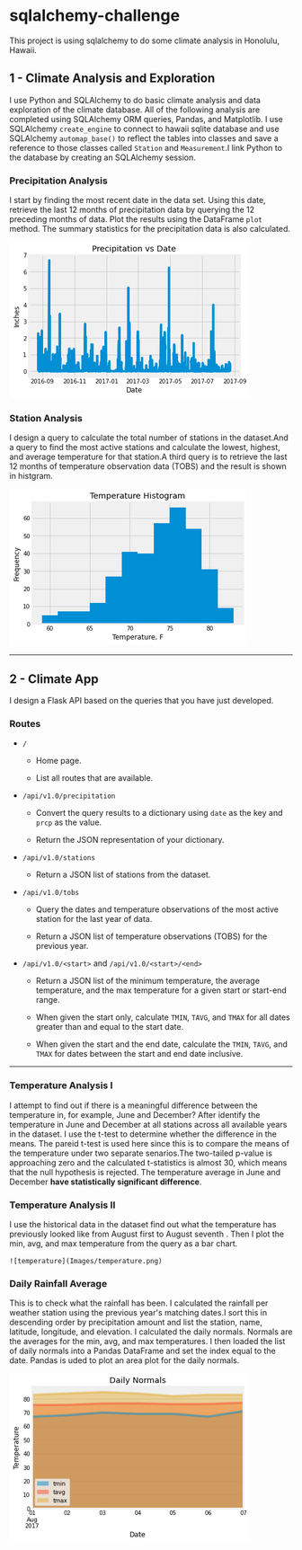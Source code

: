 # sqlalchemy-challenge
This project is using sqlalchemy to do some climate analysis in Honolulu, Hawaii.

## 1 - Climate Analysis and Exploration

I use Python and SQLAlchemy to do basic climate analysis and data exploration of the climate database. All of the following analysis are completed using SQLAlchemy ORM queries, Pandas, and Matplotlib. I use SQLAlchemy `create_engine` to connect to hawaii sqlite database and use SQLAlchemy `automap_base()` to reflect the tables into classes and save a reference to those classes called `Station` and `Measurement`.I link Python to the database by creating an SQLAlchemy session.

### Precipitation Analysis

I start by finding the most recent date in the data set. Using this date, retrieve the last 12 months of precipitation data by querying the 12 preceding months of data. Plot the results using the DataFrame `plot` method. The summary statistics for the precipitation data is also calculated.

  ![precipitation](Images/precipitation.png)

### Station Analysis

I design a query to calculate the total number of stations in the dataset.And a query to find the most active stations and calculate the lowest, highest, and average temperature  for that station.A third query is to retrieve the last 12 months of temperature observation data (TOBS) and the result is shown in histgram. 

   ![station-histogram](Images/station-histogram.png)

- - -

## 2 - Climate App

I design a Flask API based on the queries that you have just developed.

### Routes

* `/`

  * Home page.

  * List all routes that are available.

* `/api/v1.0/precipitation`

  * Convert the query results to a dictionary using `date` as the key and `prcp` as the value.

  * Return the JSON representation of your dictionary.

* `/api/v1.0/stations`

  * Return a JSON list of stations from the dataset.

* `/api/v1.0/tobs`
  * Query the dates and temperature observations of the most active station for the last year of data.

  * Return a JSON list of temperature observations (TOBS) for the previous year.

* `/api/v1.0/<start>` and `/api/v1.0/<start>/<end>`

  * Return a JSON list of the minimum temperature, the average temperature, and the max temperature for a given start or start-end range.

  * When given the start only, calculate `TMIN`, `TAVG`, and `TMAX` for all dates greater than and equal to the start date.

  * When given the start and the end date, calculate the `TMIN`, `TAVG`, and `TMAX` for dates between the start and end date inclusive.

- - -
### Temperature Analysis I

I attempt to find out if there is a meaningful difference between the temperature in, for example, June and December? After identify the temperature in June and December at all stations across all available years in the dataset. I use the t-test to determine whether the difference in the means. The pareid t-test is used here since this is to compare the means of the temperature under two separate senarios.The two-tailed p-value is approaching zero and the calculated t-statistics is almost 30, which means that the null hypothesis is rejected. The temperature average in June and December **have statistically significant difference**.

### Temperature Analysis II

I use the historical data in the dataset find out what the temperature has previously looked like from August first to August seventh . Then I plot the min, avg, and max temperature from the query as a bar chart.

    ![temperature](Images/temperature.png)

### Daily Rainfall Average

This is to check what the rainfall has been. I calculated the rainfall per weather station using the previous year's matching dates.I sort this in descending order by precipitation amount and list the station, name, latitude, longitude, and elevation. I calculated the daily normals. Normals are the averages for the min, avg, and max temperatures. I then loaded the list of daily normals into a Pandas DataFrame and set the index equal to the date. Pandas is uded to plot an area plot for the daily normals.

  ![daily-normals](Images/daily-normals.png)
